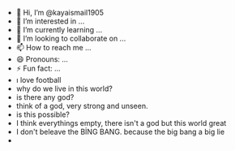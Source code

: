 - 👋 Hi, I’m @kayaismail1905
- 👀 I’m interested in ...
- 🌱 I’m currently learning ...
- 💞️ I’m looking to collaborate on ...
- 📫 How to reach me ...
- 😄 Pronouns: ...
- ⚡ Fun fact: ...
- ı love football
- why do we live in this world?
- is there any god?
- think of a god, very strong and unseen.
- is this possible?
- I think everythings empty, there isn't a god but this world great
- I don't beleave the BİNG BANG. because the big bang a big lie
- 
<!---
kayaismail1905/kayaismail1905 is a ✨ special ✨ repository because its `README.md` (this file) appears on your GitHub profile.
You can click the Preview link to take a look at your changes.
--->
